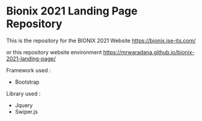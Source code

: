 # Bionix 2021 Landing Page Repository

This is the repository for the BIONIX 2021 Website
https://bionix.ise-its.com/

or this repository website environment
https://mrwaradana.github.io/bionix-2021-landing-page/

Framework used :
- Bootstrap

Library used :
- Jquery
- Swiper.js